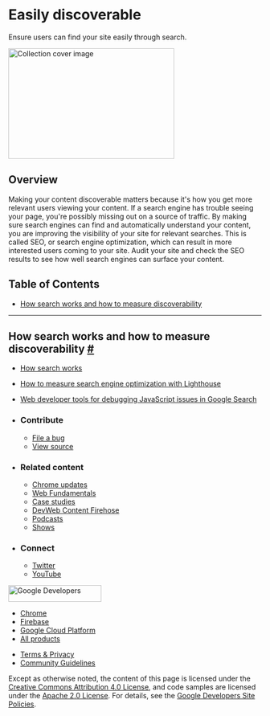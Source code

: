 # Easily discoverable

Ensure users can find your site easily through search.

<img src="https://web-dev.imgix.net/image/jxu1OdD7LKOGIDU7jURMpSH2lyK2/SYMQe2sdOk99lBWpN3qG.svg" alt="Collection cover image" class="w-masthead-path__image" width="330" height="220" />

## Overview

Making your content discoverable matters because it's how you get more relevant users viewing your content. If a search engine has trouble seeing your page, you're possibly missing out on a source of traffic. By making sure search engines can find and automatically understand your content, you are improving the visibility of your site for relevant searches. This is called SEO, or search engine optimization, which can result in more interested users coming to your site. Audit your site and check the SEO results to see how well search engines can surface your content.

## Table of Contents

- <a href="#how-search-works-and-how-to-measure-discoverability" class="w-path-link">How search works and how to measure discoverability</a>

---

## How search works and how to measure discoverability <a href="#how-search-works-and-how-to-measure-discoverability" class="w-headline-link">#</a>

- <a href="/how-search-works/" class="w-path-link">How search works</a>
- <a href="/pass-lighthouse-seo-audit/" class="w-path-link">How to measure search engine optimization with Lighthouse</a>
- <a href="/google-search-tools/" class="w-path-link">Web developer tools for debugging JavaScript issues in Google Search</a>

- ### Contribute

  - <a href="https://github.com/GoogleChrome/web.dev/issues/new?assignees=&amp;labels=bug&amp;template=bug_report.md&amp;title=" class="w-footer__linkbox-link">File a bug</a>
  - <a href="https://github.com/googlechrome/web.dev" class="w-footer__linkbox-link">View source</a>

- ### Related content

  - <a href="https://blog.chromium.org/" class="w-footer__linkbox-link">Chrome updates</a>
  - <a href="https://developers.google.com/web/" class="w-footer__linkbox-link">Web Fundamentals</a>
  - <a href="https://developers.google.com/web/showcase/" class="w-footer__linkbox-link">Case studies</a>
  - <a href="https://devwebfeed.appspot.com/" class="w-footer__linkbox-link">DevWeb Content Firehose</a>
  - <a href="/podcasts/" class="w-footer__linkbox-link">Podcasts</a>
  - <a href="/shows/" class="w-footer__linkbox-link">Shows</a>

- ### Connect

  - <a href="https://www.twitter.com/ChromiumDev" class="w-footer__linkbox-link">Twitter</a>
  - <a href="https://www.youtube.com/user/ChromeDevelopers" class="w-footer__linkbox-link">YouTube</a>

<a href="https://developers.google.com/" class="w-footer__utility-logo-link"><img src="/images/lockup-color.png" alt="Google Developers" class="w-footer__utility-logo" width="185" height="33" /></a>

- <a href="https://developer.chrome.com/" class="w-footer__utility-link">Chrome</a>
- <a href="https://firebase.google.com/" class="w-footer__utility-link">Firebase</a>
- <a href="https://cloud.google.com/" class="w-footer__utility-link">Google Cloud Platform</a>
- <a href="https://developers.google.com/products" class="w-footer__utility-link">All products</a>

<!-- -->

- <a href="https://policies.google.com/" class="w-footer__utility-link">Terms &amp; Privacy</a>
- <a href="/community-guidelines/" class="w-footer__utility-link">Community Guidelines</a>

Except as otherwise noted, the content of this page is licensed under the [Creative Commons Attribution 4.0 License](https://creativecommons.org/licenses/by/4.0/), and code samples are licensed under the [Apache 2.0 License](https://www.apache.org/licenses/LICENSE-2.0). For details, see the [Google Developers Site Policies](https://developers.google.com/terms/site-policies).

